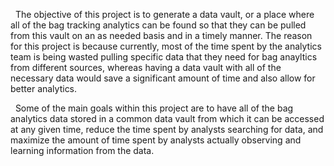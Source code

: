 &nbsp; The objective of this project is to generate a data vault, or a place where all of the bag tracking analytics can be found so that they can be pulled from this vault on an as needed basis and in a timely manner. The reason for this project is because currently, most of the time spent by the analytics team is being wasted pulling specific data that they need for bag anayltics from different sources, whereas having a data vault with all of the necessary data would save a significant amount of time and also allow for better analytics.

&nbsp; Some of the main goals within this project are to have all of the bag analytics data stored in a common data vault from which it can be accessed at any given time, reduce the time spent by analysts searching for data, and maximize the amount of time spent by analysts actually observing and learning information from the data.
